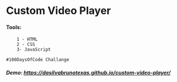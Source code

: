 # Custom Video Player

#### Tools:

```
    1 - HTML
    2 - CSS
    3- JavaScript
```

```
#100DaysOfCode Challange
```

##### Demo: https://dasilvabrunotexas.github.io/custom-video-player/
